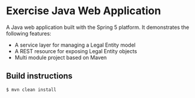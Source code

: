 # Exercise Java Web Application

A Java web application built with the Spring 5 platform.
It demonstrates the following features:

* A service layer for managing a Legal Entity model
* A REST resource for exposing Legal Entity objects
* Multi module project based on Maven

## Build instructions

	$ mvn clean install

